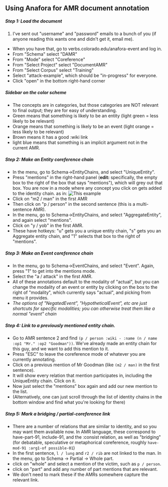 ## Using Anafora for AMR document  annotation
##### Step 1: Load the document

1. I've sent out "username" and "password"  emails to a bunch of you (if anyone reading this wants one and didn't get it, email me).  
* When you have that, go to verbs.colorado.edu/anafora-event and log in. 
 * From "Schema" select "DAMR"
 * From "Mode" select "Coreference"
 * From "Select Project" select "DocumentAMR"
 * From "Select Corpus" select "Training"
 * Select "attack-example", which should be "in-progress" for everyone.
 * Click "open" in the bottom right-hand corner

##### Sidebar on the color scheme
* The concepts are in categories, but those categories are NOT relevant to final output; they are for easy of understanding.
* Green means that something is likely to be an entity (light green = less likely to be relevant)
* Orange means that something is likely to be an event (light orange = less likely to be relevant)
* Brown means it has a good :wiki link
* light blue means that something is an implicit argument not in the current AMR.
 
##### Step 2: Make an Entity coreference chain

* In the menu, go to Schema->EntityChains, and select "UniqueEntity". 
 * Press "mentions" in the right-hand panel (**edit:** specifically, the empty box to the right of the box that says "mentions"), which will grey out that box.  You are now in a mode where any concept you click on gets added to the identity chain. as in:
![This example](https://www.dropbox.com/s/6n9kk0kfwa6x5s1/amrexampleMS.png?dl=1)
 * Click on "m2 / man" in the first AMR
 * Then click on "p / person" in the second sentence (this is a multi-sentence AMR). 
* In the menu, go to Schema->EntityChains, and select "AggregateEntity", and again select "mentions".  
 * Click on "y / yob" in the first AMR. 
* These have hotkeys: "u" gets you a unique entity chain, "s" gets you an Aggregate entity chain, and "1" selects that box to the right of "mentions". 

##### Step 3: Make an Event coreference chain
* In the menu, go to Schema->EventChains, and select "Event".  Again, press "1" to get into the mentions mode.
 * Select the "a / attack" in the first AMR. 
 * All of these annotations default to the modality of "actual", but you can change the modality of an event or entity by clicking on the box to the right of "modality", which currently says "actual", and picking from menu it provides.
 * *The options of "NegatedEvent", "HypotheticalEvent", etc are just shortcuts for specific modalities; you can otherwise treat them like a normal "event" chain*

##### Step 4: Link to a previously mentioned entity chain.
* Go to AMR sentence 2 and find ```(p / person :wiki - :name (n / name :op1 "Mr." :op2 "Goodman"))```.  We've already made an entity chain for this guy, and we want to add this mention to it. 
 * Press "ESC" to leave the coreference mode of whatever you are currently annotating.
 * Click on a previous mention of Mr Goodman (like ```(m2 / man)``` in the first sentence).
 * It will show every relation that mention participates in, including the UniqueEntity chain.  Click on it. 
 * Now just select the "mentions" box again and add our new mention to the list. 
* (Alternatively, one can just scroll through the list of identity chains in the bottom window and find what you're looking for there)

##### Step 5: Mark a bridging / partial-coreference link
* There are a number of relations that are similar to identity, and so you may want them available now.  In AMR language, these correspond to have-part-91, include-91, and the :consist relation, as well as "bridging" (for debatable, speculative or metaphorical coreference, roughly ```have-mod-91 :arg1-of possible-01```)
* In the first sentence, ```l / lung``` and ```r2 / rib``` are not linked to the man.  In the menu, go to Schema -> Partial -> Whole part. 
 * click on "whole" and select a mention of the victim, such as ```p / person```.  
 * click on "part" and add any number of part mentions that are relevant. 
* We don't need to mark these if the AMRs somewhere capture the relevant link. 


